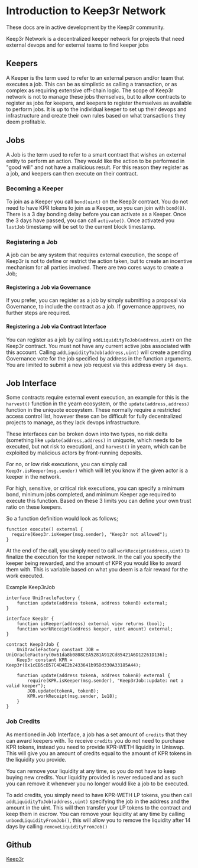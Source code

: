 # Introduction to Keep3r Network

These docs are in active development by the Keep3r community.

Keep3r Network is a decentralized keeper network for projects that need external devops and for external teams to find keeper jobs

## Keepers

A Keeper is the term used to refer to an external person and/or team that executes a job. This can be as simplistic as calling a transaction, or as complex as requiring extensive off-chain logic. The scope of Keep3r network is not to manage these jobs themselves, but to allow contracts to register as jobs for keepers, and keepers to register themselves as available to perform jobs. It is up to the individual keeper to set up their devops and infrastructure and create their own rules based on what transactions they deem profitable.

## Jobs

A Job is the term used to refer to a smart contract that wishes an external entity to perform an action. They would like the action to be performed in "good will" and not have a malicious result. For this reason they register as a job, and keepers can then execute on their contract.

### Becoming a Keeper

To join as a Keeper you call `bond(uint)` on the Keep3r contract. You do not need to have KPR tokens to join as a Keeper, so you can join with `bond(0)`. There is a 3 day bonding delay before you can activate as a Keeper. Once the 3 days have passed, you can call `activate()`. Once activated you `lastJob` timestamp will be set to the current block timestamp.

### Registering a Job

A job can be any system that requires external execution, the scope of Keep3r is not to define or restrict the action taken, but to create an incentive mechanism for all parties involved. There are two cores ways to create a Job;

#### Registering a Job via Governance

If you prefer, you can register as a job by simply submitting a proposal via Governance, to include the contract as a job. If governance approves, no further steps are required.

#### Registering a Job via Contract Interface

You can register as a job by calling `addLiquidityToJob(address,uint)` on the Keep3r contract. You must not have any current active jobs associated with this account. Calling `addLiquidityToJob(address,uint)` will create a pending Governance vote for the job specified by address in the function arguments. You are limited to submit a new job request via this address every `14 days`.

## Job Interface

Some contracts require external event execution, an example for this is the `harvest()` function in the yearn ecosystem, or the `update(address,address)` function in the uniquote ecosystem. These normally require a restricted access control list, however these can be difficult for fully decentralized projects to manage, as they lack devops infrastructure.

These interfaces can be broken down into two types, no risk delta (something like `update(address,address)` in uniquote, which needs to be executed, but not risk to execution), and `harvest()` in yearn, which can be exploited by malicious actors by front-running deposits.

For no, or low risk executions, you can simply call `Keep3r.isKeeper(msg.sender)` which will let you know if the given actor is a keeper in the network.

For high, sensitive, or critical risk executions, you can specify a minimum bond, minimum jobs completed, and minimum Keeper age required to execute this function. Based on these 3 limits you can define your own trust ratio on these keepers.

So a function definition would look as follows;

```
function execute() external {
  require(Keep3r.isKeeper(msg.sender), "Keep3r not allowed");
}
```

At the end of the call, you simply need to call `workReceipt(address,uint)` to finalize the execution for the keeper network. In the call you specify the keeper being rewarded, and the amount of KPR you would like to award them with. This is variable based on what you deem is a fair reward for the work executed.

Example Keep3rJob

```
interface UniOracleFactory {
    function update(address tokenA, address tokenB) external;
}

interface Keep3r {
    function isKeeper(address) external view returns (bool);
    function workReceipt(address keeper, uint amount) external;
}

contract Keep3rJob {
    UniOracleFactory constant JOB = UniOracleFactory(0x61da8b0808CEA5281A912Cd85421A6D12261D136);
    Keep3r constant KPR = Keep3r(0x1cEB5cB57C4D4E2b2433641b95Dd330A33185A44);

    function update(address tokenA, address tokenB) external {
        require(KPR.isKeeper(msg.sender), "Keep3rJob::update: not a valid keeper");
        JOB.update(tokenA, tokenB);
        KPR.workReceipt(msg.sender, 1e18);
    }
}
```

### Job Credits

As mentioned in Job Interface, a job has a set amount of `credits` that they can award keepers with. To receive `credits` you do not need to purchase KPR tokens, instead you need to provide KPR-WETH liquidity in Uniswap. This will give you an amount of credits equal to the amount of KPR tokens in the liquidity you provide.

You can remove your liquidity at any time, so you do not have to keep buying new credits. Your liquidity provided is never reduced and as such you can remove it whenever you no longer would like a job to be executed.

To add credits, you simply need to have KPR-WETH LP tokens, you then call `addLiquidityToJob(address,uint)` specifying the job in the address and the amount in the uint. This will then transfer your LP tokens to the contract and keep them in escrow. You can remove your liquidity at any time by calling `unbondLiquidityFromJob()`, this will allow you to remove the liquidity after 14 days by calling `removeLiquidityFromJob()`

## Github

[Keep3r](https://github.com/keep3r-network/keep3r.network)
